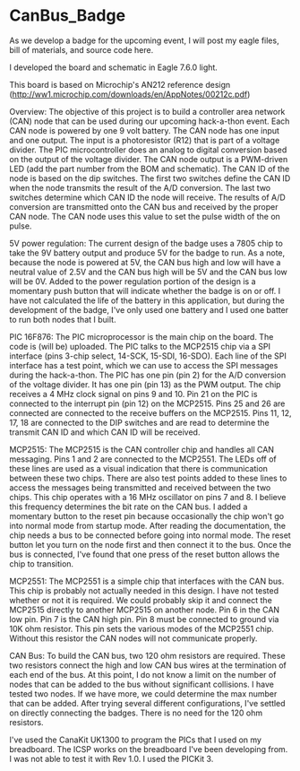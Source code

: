 # CanBus_Badge
As we develop a badge for the upcoming event, I will post my eagle files, bill of materials, and source code here.

I developed the board and schematic in Eagle 7.6.0 light.

This board is based on Microchip's AN212 reference design (http://ww1.microchip.com/downloads/en/AppNotes/00212c.pdf)

Overview: The objective of this project is to build a controller area network (CAN) node that can be used during our upcoming hack-a-thon event. Each CAN node is powered by one 9 volt battery. The CAN node has one input and one output. The input is a photoresistor (R12) that is part of a voltage divider. The PIC microcontroller does an analog to digital conversion based on the output of the voltage divider. The CAN node output is a PWM-driven LED (add the part number from the BOM and schematic). The CAN ID of the node is based on the dip switches. The first two switches define the CAN ID when the node transmits the result of the A/D conversion. The last two switches determine which CAN ID the node will receive. The results of A/D conversion are transmitted onto the CAN bus and received by the proper CAN node. The CAN node uses this value to set the pulse width of the on pulse.

5V power regulation:
The current design of the badge uses a 7805 chip to take the 9V battery output and produce 5V for the badge to run. As a note, because the node is powered at 5V, the CAN bus high and low will have a neutral value of 2.5V and the CAN bus high will be 5V and the CAN bus low will be 0V. Added to the power regulation portion of the design is a momentary push button that will indicate whether the badge is on or off. I have not calculated the life of the battery in this application, but during the development of the badge, I've only used one battery and I used one batter to run both nodes that I built. 

PIC 16F876:
The PIC microprocessor is the main chip on the board. The code is (will be) uploaded. The PIC talks to the MCP2515 chip via a SPI interface (pins 3-chip select, 14-SCK, 15-SDI, 16-SDO). Each line of the SPI interface has a test point, which we can use to access the SPI messages during the hack-a-thon. The PIC has one pin (pin 2) for the A/D conversion of the voltage divider. It has one pin (pin 13) as the PWM output. The chip receives a 4 MHz clock signal on pins 9 and 10. Pin 21 on the PIC is connected to the interrupt pin (pin 12) on the MCP2515. Pins 25 and 26 are connected are connected to the receive buffers on the MCP2515. Pins 11, 12, 17, 18 are connected to the DIP switches and are read to determine the transmit CAN ID and which CAN ID will be received. 

MCP2515:
The MCP2515 is the CAN controller chip and handles all CAN messaging. Pins 1 and 2 are connected to the MCP2551. The LEDs off of these lines are used as a visual indication that there is communication between these two chips. There are also test points added to these lines to access the messages being transmitted and received between the two chips. This chip operates with a 16 MHz oscillator on pins 7 and 8. I believe this frequency determines the bit rate on the CAN bus. I added a momentary button to the reset pin because occasionally the chip won't go into normal mode from startup mode. After reading the documentation, the chip needs a bus to be connected before going into normal mode. The reset button let you turn on the node first and then connect it to the bus. Once the bus is connected, I've found that one press of the reset button allows the chip to transition.

MCP2551:
The MCP2551 is a simple chip that interfaces with the CAN bus. This chip is probably not actually needed in this design. I have not tested whether or not it is required. We could probably skip it and connect the MCP2515 directly to another MCP2515 on another node. Pin 6 in the CAN low pin. Pin 7 is the CAN high pin. Pin 8 must be connected to ground via 10K ohm resistor. This pin sets the various modes of the MCP2551 chip. Without this resistor the CAN nodes will not communicate properly. 

CAN Bus:
To build the CAN bus, two 120 ohm resistors are required. These two resistors connect the high and low CAN bus wires at the termination of each end of the bus. At this point, I do not know a limit on the number of nodes that can be added to the bus without significant collisions. I have tested two nodes. If we have more, we could determine the max number that can be added. After trying several different configurations, I've settled on directly connecting the badges. There is no need for the 120 ohm resistors.

I've used the CanaKit UK1300 to program the PICs that I used on my breadboard. The ICSP works on the breadboard I've been developing from. I was not able to test it with Rev 1.0. I used the PICKit 3. 


